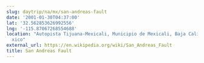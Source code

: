 ```yaml
---
slug: daytrip/na/mx/san-andreas-fault
date: '2001-01-30T04:37:00'
lat: '32.562853626992556'
lng: '-115.87067268554688'
location: "Autopista Tijuana-Mexicali, Municipio de Mexicali, Baja California, Mé\
  xico"
external_url: https://en.wikipedia.org/wiki/San_Andreas_Fault
title: San Andreas Fault
---
```



